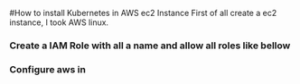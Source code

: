 #How to install Kubernetes in AWS ec2 Instance
First of all create a ec2 instance, I took AWS linux.

### Create a IAM Role with all a name and allow all roles like bellow


### Configure aws in